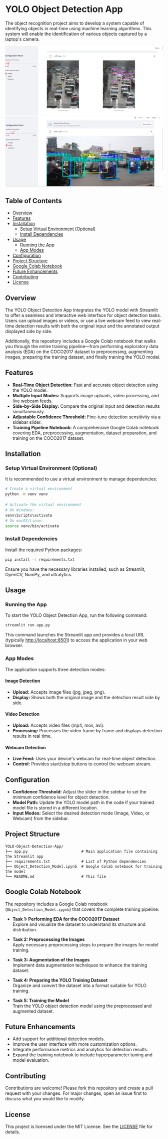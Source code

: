 # YOLO Object Detection App

The object recognition project aims to develop a system capable of identifying objects in real-time using machine learning algorithms. This system will enable the identification of various objects captured by a laptop's camera.

![Screenshot 1](Screenshots/image1.jpeg)
![Screenshot 2](Screenshots/image2.jpeg)

## Table of Contents

- [Overview](#overview)
- [Features](#features)
- [Installation](#installation)
  - [Setup Virtual Environment (Optional)](#setup-virtual-environment-optional)
  - [Install Dependencies](#install-dependencies)
- [Usage](#usage)
  - [Running the App](#running-the-app)
  - [App Modes](#app-modes)
- [Configuration](#configuration)
- [Project Structure](#project-structure)
- [Google Colab Notebook](#google-colab-notebook)
- [Future Enhancements](#future-enhancements)
- [Contributing](#contributing)
- [License](#license)

## Overview

The YOLO Object Detection App integrates the YOLO model with Streamlit to offer a seamless and interactive web interface for object detection tasks. Users can upload images or videos, or use a live webcam feed to view real-time detection results with both the original input and the annotated output displayed side by side.

Additionally, this repository includes a Google Colab notebook that walks you through the entire training pipeline—from performing exploratory data analysis (EDA) on the COCO2017 dataset to preprocessing, augmenting images, preparing the training dataset, and finally training the YOLO model.

## Features

- **Real-Time Object Detection:** Fast and accurate object detection using the YOLO model.
- **Multiple Input Modes:** Supports image uploads, video processing, and live webcam feeds.
- **Side-by-Side Display:** Compare the original input and detection results simultaneously.
- **Adjustable Confidence Threshold:** Fine-tune detection sensitivity via a sidebar slider.
- **Training Pipeline Notebook:** A comprehensive Google Colab notebook covering EDA, preprocessing, augmentation, dataset preparation, and training on the COCO2017 dataset.

## Installation

### Setup Virtual Environment (Optional)

It is recommended to use a virtual environment to manage dependencies:

```bash
# Create a virtual environment
python -m venv venv

# Activate the virtual environment
# On Windows:
venv\Scripts\activate
# On macOS/Linux:
source venv/bin/activate
```

### Install Dependencies

Install the required Python packages:

```bash
pip install -r requirements.txt
```

Ensure you have the necessary libraries installed, such as Streamlit, OpenCV, NumPy, and ultralytics.

## Usage

### Running the App

To start the YOLO Object Detection App, run the following command:

```bash
streamlit run app.py
```

This command launches the Streamlit app and provides a local URL (typically [http://localhost:8501](http://localhost:8501)) to access the application in your web browser.

### App Modes

The application supports three detection modes:

#### Image Detection
- **Upload:** Accepts image files (jpg, jpeg, png).
- **Display:** Shows both the original image and the detection result side by side.

#### Video Detection
- **Upload:** Accepts video files (mp4, mov, avi).
- **Processing:** Processes the video frame by frame and displays detection results in real time.

#### Webcam Detection
- **Live Feed:** Uses your device's webcam for real-time object detection.
- **Control:** Provides start/stop buttons to control the webcam stream.

## Configuration

- **Confidence Threshold:** Adjust the slider in the sidebar to set the minimum confidence level for object detection.
- **Model Path:** Update the YOLO model path in the code if your trained model file is stored in a different location.
- **Input Modes:** Select the desired detection mode (Image, Video, or Webcam) from the sidebar.

## Project Structure

```
YOLO-Object-Detection-App/
├── app.py                        # Main application file containing the Streamlit app
├── requirements.txt              # List of Python dependencies
├── Object_Detection_Model.ipynb  # Google Colab notebook for training the model
└── README.md                     # This file
```

## Google Colab Notebook

The repository includes a Google Colab notebook (`Object_Detection_Model.ipynb`) that covers the complete training pipeline:

- **Task 1: Performing EDA for the COCO2017 Dataset**  
  Explore and visualize the dataset to understand its structure and distribution.

- **Task 2: Preprocessing the Images**  
  Apply necessary preprocessing steps to prepare the images for model training.

- **Task 3: Augmentation of the Images**  
  Implement data augmentation techniques to enhance the training dataset.

- **Task 4: Preparing the YOLO Training Dataset**  
  Organize and convert the dataset into a format suitable for YOLO training.

- **Task 5: Training the Model**  
  Train the YOLO object detection model using the preprocessed and augmented dataset.

## Future Enhancements

- Add support for additional detection models.
- Improve the user interface with more customization options.
- Integrate performance metrics and analytics for detection results.
- Expand the training notebook to include hyperparameter tuning and model evaluation.

## Contributing

Contributions are welcome! Please fork this repository and create a pull request with your changes. For major changes, open an issue first to discuss what you would like to modify.

## License

This project is licensed under the MIT License. See the [LICENSE](LICENSE) file for details.
